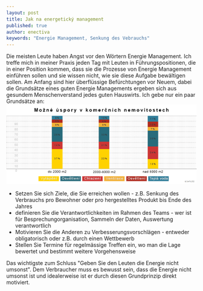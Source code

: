 ```yaml
---
layout: post
title: Jak na energetický management
published: true
author: enectiva
keywords: "Energie Management, Senkung des Vebrauchs"
---
```


Die meisten Leute haben Angst vor den Wörtern Energie Management. Ich treffe mich in meiner Praxis jeden Tag mit Leuten in Führungspositionen, die in einer Position kommen, dass sie die Prozesse von Energie Management einführen sollen und sie wissen nicht, wie sie diese Aufgabe bewältigen sollen. Am Anfang sind hier überflüssige Befürchtungen vor Neuem, dabei die Grundsätze eines guten Energie Managements ergeben sich aus gesundem Menschenverstand jedes guten Hauswirts. Ich gebe nur ein paar Grundsätze an:
![mozna-upspory_edit.png](/img/mozna-upspory_edit.png)

- Setzen Sie sich Ziele, die Sie erreichen wollen - z.B. Senkung des Verbrauchs pro Bewohner oder pro hergestelltes Produkt bis   Ende des Jahres
- definieren Sie die Verantwortlichkeiten im Rahmen des Teams - wer ist für Besprechungorganisation, Sammeln der Daten,           Auswertung verantwortlich
- Motivieren Sie die Anderen zu Verbesserungsvorschlägen - entweder obligatorisch oder z.B. durch einen Wettbewerb
- Stellen Sie Termine für regelmässige Treffen ein, wo man die Lage bewertet und bestimmt weitere Vorgehensweise

Das wichtigste zum Schluss "Geben Sie den Leuten die Energie nicht umsonst". Dem Verbraucher muss es bewusst sein, dass die Energie nicht umsonst ist und idealerweise ist er durch diesen Grundprinzip direkt motiviert.
